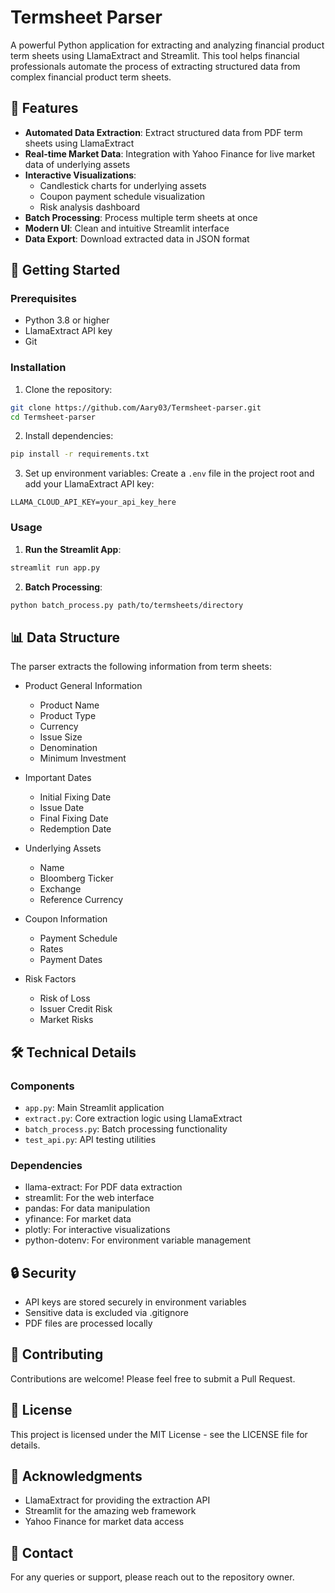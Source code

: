 # Termsheet Parser

A powerful Python application for extracting and analyzing financial product term sheets using LlamaExtract and Streamlit. This tool helps financial professionals automate the process of extracting structured data from complex financial product term sheets.

## 🌟 Features

- **Automated Data Extraction**: Extract structured data from PDF term sheets using LlamaExtract
- **Real-time Market Data**: Integration with Yahoo Finance for live market data of underlying assets
- **Interactive Visualizations**: 
  - Candlestick charts for underlying assets
  - Coupon payment schedule visualization
  - Risk analysis dashboard
- **Batch Processing**: Process multiple term sheets at once
- **Modern UI**: Clean and intuitive Streamlit interface
- **Data Export**: Download extracted data in JSON format

## 🚀 Getting Started

### Prerequisites

- Python 3.8 or higher
- LlamaExtract API key
- Git

### Installation

1. Clone the repository:
```bash
git clone https://github.com/Aary03/Termsheet-parser.git
cd Termsheet-parser
```

2. Install dependencies:
```bash
pip install -r requirements.txt
```

3. Set up environment variables:
Create a `.env` file in the project root and add your LlamaExtract API key:
```
LLAMA_CLOUD_API_KEY=your_api_key_here
```

### Usage

1. **Run the Streamlit App**:
```bash
streamlit run app.py
```

2. **Batch Processing**:
```bash
python batch_process.py path/to/termsheets/directory
```

## 📊 Data Structure

The parser extracts the following information from term sheets:

- Product General Information
  - Product Name
  - Product Type
  - Currency
  - Issue Size
  - Denomination
  - Minimum Investment

- Important Dates
  - Initial Fixing Date
  - Issue Date
  - Final Fixing Date
  - Redemption Date

- Underlying Assets
  - Name
  - Bloomberg Ticker
  - Exchange
  - Reference Currency

- Coupon Information
  - Payment Schedule
  - Rates
  - Payment Dates

- Risk Factors
  - Risk of Loss
  - Issuer Credit Risk
  - Market Risks

## 🛠️ Technical Details

### Components

- `app.py`: Main Streamlit application
- `extract.py`: Core extraction logic using LlamaExtract
- `batch_process.py`: Batch processing functionality
- `test_api.py`: API testing utilities

### Dependencies

- llama-extract: For PDF data extraction
- streamlit: For the web interface
- pandas: For data manipulation
- yfinance: For market data
- plotly: For interactive visualizations
- python-dotenv: For environment variable management

## 🔒 Security

- API keys are stored securely in environment variables
- Sensitive data is excluded via .gitignore
- PDF files are processed locally

## 🤝 Contributing

Contributions are welcome! Please feel free to submit a Pull Request.

## 📝 License

This project is licensed under the MIT License - see the LICENSE file for details.

## 🙏 Acknowledgments

- LlamaExtract for providing the extraction API
- Streamlit for the amazing web framework
- Yahoo Finance for market data access

## 📧 Contact

For any queries or support, please reach out to the repository owner.
